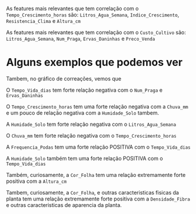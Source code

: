 As features mais relevantes que tem correlação com o `Tempo_Crescimento_horas` são: `Litros_Agua_Semana`, `Indice_Crescimento`, `Resistencia_Clima` e `Altura_cm`

As features mais relevantes que tem correlação com o `Custo_Cultivo` são: `Litros_Agua_Semana`, `Num_Praga`, `Ervas_Daninhas` e `Preco_Venda`

# Alguns exemplos que podemos ver
Tambem, no gráfico de correações, vemos que 

O `Tempo_Vida_dias` tem forte relação negativa com o `Num_Praga` e `Ervas_Daninhas`

O `Tempo_Crescimento_horas` tem uma forte relação negativa com a `Chuva_mm` e um pouco de relação negativa com a `Humidade_Solo` tambem.

A `Humidade_Solo` tem forte relação negativa com o `Litros_Agua_Semana`

O `Chuva_mm` tem forte relação negativa com o `Tempo_Crescimento_horas`

A `Frequencia_Podas` tem uma forte relação POSITIVA com o `Tempo_Vida_dias`

A `Humidade_Solo` também tem uma forte relação POSITIVA com o `Tempo_Vida_dias`

Também, curiosamente, a `Cor_Folha` tem uma relação extremamente forte positiva com a `Altura_cm`

Tambem, curiosamente, a `Cor_Folha`, e outras caracteristicas fisicas da planta tem uma relação extremamente forte positiva com a `Densidade_Fibra` e outras caracteristicas de aparencia da planta.

